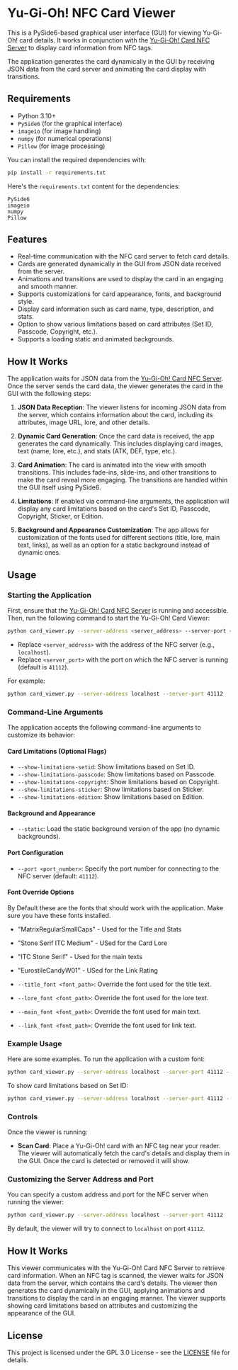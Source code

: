 # Yu-Gi-Oh! NFC Card Viewer

This is a PySide6-based graphical user interface (GUI) for viewing Yu-Gi-Oh! card details. It works in conjunction with the [Yu-Gi-Oh! Card NFC Server](https://github.com/SideswipeeZ/ygo-nfc-card-server) to display card information from NFC tags.

The application generates the card dynamically in the GUI by receiving JSON data from the card server and animating the card display with transitions.

## Requirements

- Python 3.10+
- `PySide6` (for the graphical interface)
- `imageio` (for image handling)
- `numpy` (for numerical operations)
- `Pillow` (for image processing)

You can install the required dependencies with:

```bash
pip install -r requirements.txt
```

Here's the `requirements.txt` content for the dependencies:

```
PySide6
imageio
numpy
Pillow
```

## Features

- Real-time communication with the NFC card server to fetch card details.
- Cards are generated dynamically in the GUI from JSON data received from the server.
- Animations and transitions are used to display the card in an engaging and smooth manner.
- Supports customizations for card appearance, fonts, and background style.
- Display card information such as card name, type, description, and stats.
- Option to show various limitations based on card attributes (Set ID, Passcode, Copyright, etc.).
- Supports a loading static and animated backgrounds.

## How It Works

The application waits for JSON data from the [Yu-Gi-Oh! Card NFC Server](https://github.com/SideswipeeZ/ygo-nfc-card-server). Once the server sends the card data, the viewer generates the card in the GUI with the following steps:

1. **JSON Data Reception**: The viewer listens for incoming JSON data from the server, which contains information about the card, including its attributes, image URL, lore, and other details.
   
2. **Dynamic Card Generation**: Once the card data is received, the app generates the card dynamically. This includes displaying card images, text (name, lore, etc.), and stats (ATK, DEF, type, etc.).

3. **Card Animation**: The card is animated into the view with smooth transitions. This includes fade-ins, slide-ins, and other transitions to make the card reveal more engaging. The transitions are handled within the GUI itself using PySide6.

4. **Limitations**: If enabled via command-line arguments, the application will display any card limitations based on the card's Set ID, Passcode, Copyright, Sticker, or Edition.

5. **Background and Appearance Customization**: The app allows for customization of the fonts used for different sections (title, lore, main text, links), as well as an option for a static background instead of dynamic ones.

## Usage

### Starting the Application

First, ensure that the [Yu-Gi-Oh! Card NFC Server](https://github.com/SideswipeeZ/ygo-nfc-card-server) is running and accessible. Then, run the following command to start the Yu-Gi-Oh! Card Viewer:

```bash
python card_viewer.py --server-address <server_address> --server-port <server_port>
```

- Replace `<server_address>` with the address of the NFC server (e.g., `localhost`).
- Replace `<server_port>` with the port on which the NFC server is running (default is `41112`).

For example:

```bash
python card_viewer.py --server-address localhost --server-port 41112
```

### Command-Line Arguments

The application accepts the following command-line arguments to customize its behavior:

#### Card Limitations (Optional Flags)

- `--show-limitations-setid`: Show limitations based on Set ID.
- `--show-limitations-passcode`: Show limitations based on Passcode.
- `--show-limitations-copyright`: Show limitations based on Copyright.
- `--show-limitations-sticker`: Show limitations based on Sticker.
- `--show-limitations-edition`: Show limitations based on Edition.

#### Background and Appearance

- `--static`: Load the static background version of the app (no dynamic backgrounds).
  
#### Port Configuration

- `--port <port_number>`: Specify the port number for connecting to the NFC server (default: `41112`).

#### Font Override Options

By Default these are the fonts that should work with the application. Make sure you have these fonts installed.

  -  "MatrixRegularSmallCaps" - Used for the Title and Stats
  -  "Stone Serif ITC Medium" - USed for the Card Lore
  -  "ITC Stone Serif" - Used for the main texts
  -  "EurostileCandyW01" - USed for the Link Rating


- `--title_font <font_path>`: Override the font used for the title text.
- `--lore_font <font_path>`: Override the font used for the lore text.
- `--main_font <font_path>`: Override the font used for main text.
- `--link_font <font_path>`: Override the font used for link text.

### Example Usage

Here are some examples.
To run the application with a custom font:

```bash
python card_viewer.py --server-address localhost --server-port 41112 --static --main_font "Arial"
```

To show card limitations based on Set ID:

```bash
python card_viewer.py --server-address localhost --server-port 41112 --show-limitations-setid
```

### Controls

Once the viewer is running:

- **Scan Card**: Place a Yu-Gi-Oh! card with an NFC tag near your reader. The viewer will automatically fetch the card's details and display them in the GUI. Once the card is detected or removed it will show.


### Customizing the Server Address and Port

You can specify a custom address and port for the NFC server when running the viewer:

```bash
python card_viewer.py --server-address localhost --server-port 41112
```

By default, the viewer will try to connect to `localhost` on port `41112`.

## How It Works

This viewer communicates with the Yu-Gi-Oh! Card NFC Server to retrieve card information. When an NFC tag is scanned, the viewer waits for JSON data from the server, which contains the card's details. The viewer then generates the card dynamically in the GUI, applying animations and transitions to display the card in an engaging manner. The viewer supports showing card limitations based on attributes and customizing the appearance of the GUI.

## License

This project is licensed under the GPL 3.0 License - see the [LICENSE](LICENSE) file for details.